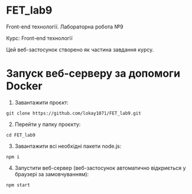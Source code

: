# FET_lab9

Front-end технології. Лабораторна робота №9

Курс: Front-end технології

Цей веб-застосунок створено як частина завдання курсу.

# Запуск веб-серверу за допомоги Docker

1. Завантажити проєкт:

```
git clone https://github.com/lokay1071/FET_lab9.git
```

2. Перейти у папку проєкту:

```
cd FET_lab9
```

3. Завантажити всі необхідні пакети node.js:

```
npm i
```

4. Запустити веб-сервер (веб-застосунок автоматично відкриється у браузері за замовчуванням):

```
npm start
```
